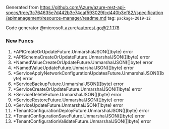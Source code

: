Generated from https://github.com/Azure/azure-rest-api-specs/tree/3c764635e7d442b3e74caf593029fcd440b3ef82//specification/apimanagement/resource-manager/readme.md tag: `package-2019-12`

Code generator @microsoft.azure/autorest.go@2.1.178


### New Funcs

1. *APICreateOrUpdateFuture.UnmarshalJSON([]byte) error
1. *APISchemaCreateOrUpdateFuture.UnmarshalJSON([]byte) error
1. *NamedValueCreateOrUpdateFuture.UnmarshalJSON([]byte) error
1. *NamedValueUpdateFuture.UnmarshalJSON([]byte) error
1. *ServiceApplyNetworkConfigurationUpdatesFuture.UnmarshalJSON([]byte) error
1. *ServiceBackupFuture.UnmarshalJSON([]byte) error
1. *ServiceCreateOrUpdateFuture.UnmarshalJSON([]byte) error
1. *ServiceDeleteFuture.UnmarshalJSON([]byte) error
1. *ServiceRestoreFuture.UnmarshalJSON([]byte) error
1. *ServiceUpdateFuture.UnmarshalJSON([]byte) error
1. *TenantConfigurationDeployFuture.UnmarshalJSON([]byte) error
1. *TenantConfigurationSaveFuture.UnmarshalJSON([]byte) error
1. *TenantConfigurationValidateFuture.UnmarshalJSON([]byte) error
